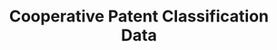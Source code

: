 ---
layout: default
bigquery: https://console.cloud.google.com/bigquery?p=patents-public-data&d=cpc&page=dataset
citation: '“Cooperative Patent Classification” by the EPO and USPTO, for public use. '
contributors: EPO, USPTO
cost: None
description: Cooperative Patent Classification Data contains the scheme and definitions
  of the Cooperative Patent Classification system for classifying patent documents.
  The CPC is the result of a partnership between the EPO and the USPTO in their joint
  effort to develop a common, internationally compatible classification system for
  technical documents, in particular patent publications, which will be used by both
  offices in the patent granting process
documentation: https://www.cooperativepatentclassification.org/cpcSchemeAndDefinitions
last_edit: 04/07/2022, 11:52:49
location: https://www.cooperativepatentclassification.org/index
maintained_by: USPTO, EPO
schema_fields:
- titleFull
- additional_only
- informative_references
- parents
- children
- childGroups
- level
- residual_references
- title_part
- sizeCache
- status
- residualReferences
- limitingReferences
- definition
- synonyms
- informativeReferences
- date_revised
- notAllocatable
- application_references
- not_allocatable
- title_full
- ipc_concordant
- symbol
- ipcConcordant
- limiting_references
- titlePart
- dateRevised
- glossary
- applicationReferences
- breakdownCode
- breakdown_code
- child_groups
shortname: cooperative_patent_classification
tags:
- patents
- science
title: Cooperative Patent Classification Data
uuid: 984374a7-16e9-4b35-9445-458daceb01bf
---